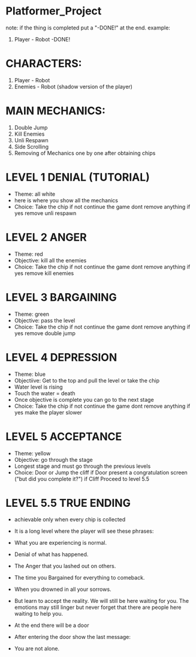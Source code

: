 # Platformer_Project

note:
if the thing is completed put a "-DONE!" at the end.
example:
1. Player - Robot -DONE!

# CHARACTERS:
1. Player - Robot
2. Enemies - Robot (shadow version of the player) 

# MAIN MECHANICS:
1. Double Jump
2. Kill Enemies
3. Unli Respawn
4. Side Scrolling 
5. Removing of Mechanics one by one after obtaining chips

# LEVEL 1 DENIAL (TUTORIAL)
- Theme: all white
- here is where you show all the mechanics
- Choice: Take the chip
    if not
      continue the game dont remove anything
    if yes
      remove unli respawn
      
# LEVEL 2 ANGER 
- Theme: red
- Objective: kill all the enemies
- Choice: Take the chip
      if not 
        continue the game dont remove anything
      if yes
        remove kill enemies
 
# LEVEL 3 BARGAINING
- Theme: green
- Objective: pass the level
- Choice: Take the chip
       if not
         continue the game dont remove anything
       if yes
         remove double jump
         
# LEVEL 4 DEPRESSION
- Theme: blue
- Objectiive: Get to the top and pull the level or take the chip
- Water level is rising 
- Touch the water = death
- Once objective is complete you can go to the next stage
- Choice: Take the chip
        if not 
          continue the game dont remove anything
        if yes
          make the player slower
          
# LEVEL 5 ACCEPTANCE
- Theme: yellow
- Objective: go through the stage
- Longest stage and must go through the previous levels
- Choice: Door or Jump the cliff
        if Door
           present a congratulation screen ("but did you complete it?")
        if Cliff
           Proceed to level 5.5 

# LEVEL 5.5 TRUE ENDING
- achievable only when every chip is collected
- It is a long level where the player will see these phrases: 
- What you are experiencing is normal.
- Denial of what has happened. 
- The Anger that you lashed out on others. 
- The time you Bargained for everything to comeback. 
- When you drowned in all your sorrows. 
- But learn to accept the reality. We will still be here waiting for you. The emotions may still linger but never forget that there are people here waiting to help you. 

- At the end there will be a door 
- After entering the door show the last message:
- You are not alone.

